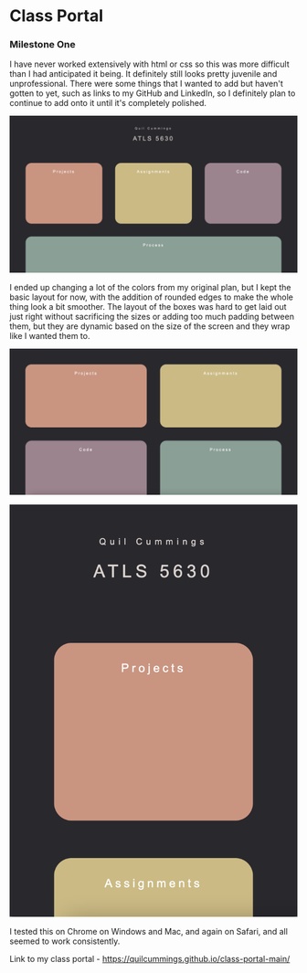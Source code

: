 # Class Portal

### Milestone One

I have never worked extensively with html or css so this was more difficult than I had anticipated it being. It definitely still looks pretty juvenile and unprofessional. There were some things that I wanted to add but haven't gotten to yet, such as links to my GitHub and LinkedIn, so I definitely plan to continue to add onto it until it's completely polished.


![My Image](class-portal-medium.png)


I ended up changing a lot of the colors from my original plan, but I kept the basic layout for now, with the addition of rounded edges to make the whole thing look a bit smoother. The layout of the boxes was hard to get laid out just right without sacrificing the sizes or adding too much padding between them, but they are dynamic based on the size of the screen and they wrap like I wanted them to.

![My Image](class-portal-smaller.png)

![My Image](class-portal-smallest.png)

I tested this on Chrome on Windows and Mac, and again on Safari, and all seemed to work consistently.


Link to my class portal - https://quilcummings.github.io/class-portal-main/
